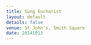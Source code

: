 ```yaml
---
title: Sung Eucharist
layout: default
details: false
venue: St John's, Smith Square
date: 20141013
---
```

